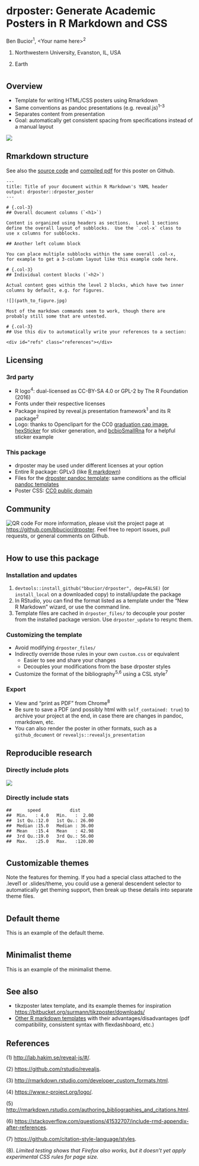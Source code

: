 drposter: Generate Academic Posters in R Markdown and CSS
================
<span class="presenter">Ben Bucior<sup>1</sup></span>, \<Your name
here\><sup>2</sup>

<ol class="affiliations">

<li>

Northwestern University, Evanston, IL, USA

</li>

<li>

Earth

</li>

</ol>

<!-- The name drposter came from a convoluted pun: it's a poster based on R, M.D. files (not a real doctor),
and it also generates academic posters for PhD's and others. -->

# 

<!-- Span the first column for four rows, that way we can capture the usage block, two rows of template examples, and refs/footer information -->

## Overview

  - Template for writing HTML/CSS posters using Rmarkdown
  - Same conventions as pandoc presentations
    (e.g. reveal.js)<sup>1–3</sup>
  - Separates content from presentation
  - Goal: automatically get consistent spacing from specifications
    instead of a manual layout

<p style="text-align:center;">

![](../sticker/drposter.png)

</p>

## Rmarkdown structure

<div class="fullwidth">

See also the [source
code](https://github.com/bbucior/drposter/tree/master/inst/example/poster.Rmd)
and [compiled
pdf](https://github.com/bbucior/drposter/tree/master/inst/example/poster.pdf)
for this poster on Github.

</div>

    ---
    title: Title of your document within R Markdown's YAML header
    output: drposter::drposter_poster
    ---
    
    # {.col-3}
    ## Overall document columns (`<h1>`)
    
    Content is organized using headers as sections.  Level 1 sections
    define the overall layout of subblocks.  Use the `.col-x` class to
    use x columns for subblocks.
    
    ## Another left column block
    
    You can place multiple subblocks within the same overall .col-x,
    for example to get a 3-column layout like this example code here.
    
    # {.col-3}
    ## Individual content blocks (`<h2>`)
    
    Actual content goes within the level 2 blocks, which have two inner
    columns by default, e.g. for figures.
    
    ![](path_to_figure.jpg)
    
    Most of the markdown commands seem to work, though there are
    probably still some that are untested.
    
    # {.col-3}
    ## Use this div to automatically write your references to a section:
    
    <div id="refs" class="references"></div>

## Licensing

### 3rd party

  - R logo<sup>4</sup>: dual-licensed as CC-BY-SA 4.0 or GPL-2 by The R
    Foundation (2016)
  - Fonts under their respective licenses
  - Package inspired by reveal.js presentation framework<sup>1</sup> and
    its R package<sup>2</sup>
  - Logo: thanks to Openclipart for the CC0 [graduation cap
    image](https://openclipart.org/detail/244447/minimliast-graduation-hat),
    [hexSticker](https://github.com/GuangchuangYu/hexSticker) for
    sticker generation, and
    [bcbioSmallRna](https://github.com/lpantano/bcbioSmallRna/blob/master/inst/sticker/sticker.R)
    for a helpful sticker example

### This package

  - drposter may be used under different licenses at your option
  - Entire R package: GPLv3 (like [R
    markdown](https://github.com/rstudio/rmarkdown))
  - Files for the [drposter pandoc
    template](https://github.com/bbucior/drposter/tree/master/inst/rmarkdown/templates/drposter/skeleton/drposter_files):
    same conditions as the official [pandoc
    templates](https://github.com/jgm/pandoc/tree/master/data/templates)
  - Poster CSS: [CC0 public
    domain](https://creativecommons.org/publicdomain/zero/1.0/)

## Community

<p class="qr">

![QR code](Resources/qr_code.png) For more information, please visit the
project page at <https://github.com/bbucior/drposter>. Feel free to
report issues, pull requests, or general comments on Github.

</p>

# 

## How to use this package

### Installation and updates

1.  `devtools::install_github("bbucior/drposter", dep=FALSE)` (or
    `install_local` on a downloaded copy) to install/update the package
2.  In RStudio, you can find the format listed as a template under the
    “New R Markdown” wizard, or use the command line.
3.  Template files are cached in `drposter_files/` to decouple your
    poster from the installed package version. Use `drposter_update` to
    resync them.

### Customizing the template

  - Avoid modifying `drposter_files/`
  - Indirectly override those rules in your own `custom.css` or
    equivalent
      - Easier to see and share your changes
      - Decouples your modifications from the base drposter styles
  - Customize the format of the bibliography<sup>5,6</sup> using a CSL
    style<sup>7</sup>

### Export

  - View and “print as PDF” from Chrome<sup>8</sup>
  - Be sure to save a PDF (and possibly html with `self_contained:
    true`) to archive your project at the end, in case there are changes
    in pandoc, rmarkdown, etc.
  - You can also render the poster in other formats, such as a
    `github_document` or `revealjs::revealjs_presentation`

## Reproducible research

### Directly include plots

![](github_files/figure-gfm/unnamed-chunk-1-1.png)<!-- -->

### Directly include stats

    ##      speed           dist       
    ##  Min.   : 4.0   Min.   :  2.00  
    ##  1st Qu.:12.0   1st Qu.: 26.00  
    ##  Median :15.0   Median : 36.00  
    ##  Mean   :15.4   Mean   : 42.98  
    ##  3rd Qu.:19.0   3rd Qu.: 56.00  
    ##  Max.   :25.0   Max.   :120.00

# 

## Customizable themes

Note the features for theming. If you had a special class attached to
the .level1 or .slides/theme, you could use a general descendent
selector to automatically get theming support, then break up these
details into separate theme files.

# 

## Default theme

This is an example of the default theme.

# 

## Minimalist theme

This is an example of the minimalist theme.

# 

## See also

  - tikzposter latex template, and its example themes for inspiration
    <https://bitbucket.org/surmann/tikzposter/downloads/>
  - [Other R markdown
    templates](https://gist.github.com/Pakillo/4854e5d760351206084f6be8abe476b2)
    with their advantages/disadvantages (pdf compatibility, consistent
    syntax with flexdashboard, etc.)

## References

<div id="refs" class="references">

<div id="ref-revealjs">

(1) <http://lab.hakim.se/reveal-js/#/>.

</div>

<div id="ref-rstudio-reveal">

(2) <https://github.com/rstudio/revealjs>.

</div>

<div id="ref-mdformats">

(3) <http://rmarkdown.rstudio.com/developer_custom_formats.html>.

</div>

<div id="ref-logo">

(4) <https://www.r-project.org/logo/>.

</div>

<div id="ref-rstudio-bib">

(5)
<http://rmarkdown.rstudio.com/authoring_bibliographies_and_citations.html>.

</div>

<div id="ref-stackoverflow-refs">

(6)
<https://stackoverflow.com/questions/41532707/include-rmd-appendix-after-references>.

</div>

<div id="ref-csl-github">

(7) <https://github.com/citation-style-language/styles>.

</div>

<div id="ref-firefox-footnote">

(8). *Limited testing shows that Firefox also works, but it doesn’t yet
apply experimental CSS rules for page size.*

</div>

</div>
